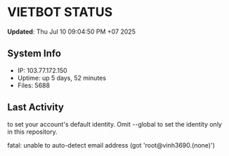 # VIETBOT STATUS
**Updated**: Thu Jul 10 09:04:50 PM +07 2025

## System Info
- IP: 103.77.172.150
- Uptime: up 5 days, 52 minutes
- Files: 5688

## Last Activity

to set your account's default identity.
Omit --global to set the identity only in this repository.

fatal: unable to auto-detect email address (got 'root@vinh3690.(none)')
